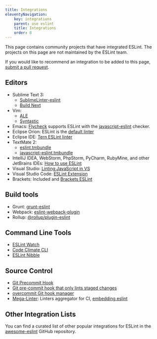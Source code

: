 ```yaml
---
title: Integrations
eleventyNavigation:
    key: integrations
    parent: use eslint
    title: Integrations
    order: 8
---
```


This page contains community projects that have integrated ESLint. The projects on this page are not maintained by the ESLint team.

If you would like to recommend an integration to be added to this page, [submit a pull request](../contribute/pull-requests).

## Editors

-   Sublime Text 3:
    -   [SublimeLinter-eslint](https://github.com/SublimeLinter/SublimeLinter-eslint)
    -   [Build Next](https://github.com/albertosantini/sublimetext-buildnext)
-   Vim:
    -   [ALE](https://github.com/dense-analysis/ale)
    -   [Syntastic](https://github.com/vim-syntastic/syntastic/tree/master/syntax_checkers/javascript)
-   Emacs: [Flycheck](http://www.flycheck.org/) supports ESLint with the [javascript-eslint](http://www.flycheck.org/en/latest/languages.html#javascript) checker.
-   Eclipse Orion: ESLint is the [default linter](https://dev.eclipse.org/mhonarc/lists/orion-dev/msg02718.html)
-   Eclipse IDE: [Tern ESLint linter](https://github.com/angelozerr/tern.java/wiki/Tern-Linter-ESLint)
-   TextMate 2:
    -   [eslint.tmbundle](https://github.com/ryanfitzer/eslint.tmbundle)
    -   [javascript-eslint.tmbundle](https://github.com/natesilva/javascript-eslint.tmbundle)
-   IntelliJ IDEA, WebStorm, PhpStorm, PyCharm, RubyMine, and other JetBrains IDEs: [How to use ESLint](https://www.jetbrains.com/help/webstorm/eslint.html)
-   Visual Studio: [Linting JavaScript in VS](https://learn.microsoft.com/en-us/visualstudio/javascript/linting-javascript?view=vs-2022)
-   Visual Studio Code: [ESLint Extension](https://marketplace.visualstudio.com/items?itemName=dbaeumer.vscode-eslint)
-   Brackets: Included and [Brackets ESLint](https://github.com/brackets-userland/brackets-eslint)

## Build tools

-   Grunt: [grunt-eslint](https://www.npmjs.com/package/grunt-eslint)
-   Webpack: [eslint-webpack-plugin](https://www.npmjs.com/package/eslint-webpack-plugin)
-   Rollup: [@rollup/plugin-eslint](https://www.npmjs.com/package/@rollup/plugin-eslint)

## Command Line Tools

-   [ESLint Watch](https://www.npmjs.com/package/eslint-watch)
-   [Code Climate CLI](https://github.com/codeclimate/codeclimate)
-   [ESLint Nibble](https://github.com/IanVS/eslint-nibble)

## Source Control

-   [Git Precommit Hook](https://coderwall.com/p/zq8jlq/eslint-pre-commit-hook)
-   [Git pre-commit hook that only lints staged changes](https://gist.github.com/dahjelle/8ddedf0aebd488208a9a7c829f19b9e8)
-   [overcommit Git hook manager](https://github.com/brigade/overcommit)
-   [Mega-Linter](https://megalinter.io/latest/): Linters aggregator for CI, [embedding eslint](https://megalinter.io/latest/descriptors/javascript_eslint/)

## Other Integration Lists

You can find a curated list of other popular integrations for ESLint in the [awesome-eslint](https://github.com/dustinspecker/awesome-eslint) GitHub repository.
